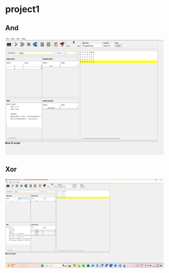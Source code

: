 # project1

## And


<img src="./Screenshot 2024-11-14 180844.png" />


## Xor

<img src="./Screenshot 2024-11-15 151414.png" />